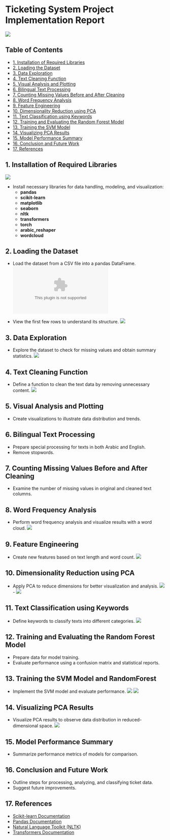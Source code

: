 # Ticketing System Project Implementation Report
![](https://www.itarian.com/images/enterprise-ticketing-systems.png)

## Table of Contents
- [1. Installation of Required Libraries](#1-installation-of-required-libraries)
- [2. Loading the Dataset](#2-loading-the-dataset)
- [3. Data Exploration](#3-data-exploration)
- [4. Text Cleaning Function](#4-text-cleaning-function)
- [5. Visual Analysis and Plotting](#5-visual-analysis-and-plotting)
- [6. Bilingual Text Processing](#6-bilingual-text-processing)
- [7. Counting Missing Values Before and After Cleaning](#7-counting-missing-values-before-and-after-cleaning)
- [8. Word Frequency Analysis](#8-word-frequency-analysis)
- [9. Feature Engineering](#9-feature-engineering)
- [10. Dimensionality Reduction using PCA](#10-dimensionality-reduction-using-pca)
- [11. Text Classification using Keywords](#11-text-classification-using-keywords)
- [12. Training and Evaluating the Random Forest Model](#12-training-and-evaluating-the-random-forest-model)
- [13. Training the SVM Model](#13-training-the-svm-model)
- [14. Visualizing PCA Results](#14-visualizing-pca-results)
- [15. Model Performance Summary](#15-model-performance-summary)
- [16. Conclusion and Future Work](#16-conclusion-and-future-work)
- [17. References](#17-references)

## 1. Installation of Required Libraries
![](https://copyassignment.com/wp-content/uploads/2022/01/6c4b5480-62b9-4c00-a55b-7ddb3ef8c0f7-1.jpg)
- Install necessary libraries for data handling, modeling, and visualization:
  - **pandas**
  - **scikit-learn**
  - **matplotlib**
  - **seaborn**
  - **nltk**
  - **transformers**
  - **torch**
  - **arabic_reshaper**
  - **wordcloud**

## 2. Loading the Dataset
- Load the dataset from a CSV file into a pandas DataFrame.
 ![](Book11.csv)

- View the first few rows to understand its structure.
  ![](DATA/datatail.jpg)


## 3. Data Exploration
- Explore the dataset to check for missing values and obtain summary statistics.
 ![](DATA/4.jpg)

## 4. Text Cleaning Function
- Define a function to clean the text data by removing unnecessary content.
  ![](DATA/6.jpg)

## 5. Visual Analysis and Plotting
- Create visualizations to illustrate data distribution and trends.
  

## 6. Bilingual Text Processing
- Prepare special processing for texts in both Arabic and English.
- Remove stopwords.
  

## 7. Counting Missing Values Before and After Cleaning
- Examine the number of missing values in original and cleaned text columns.
  

## 8. Word Frequency Analysis
- Perform word frequency analysis and visualize results with a word cloud.
 ![](DATA/7.jpg)

## 9. Feature Engineering
- Create new features based on text length and word count.
   ![](DATA/8.jpg)


## 10. Dimensionality Reduction using PCA
- Apply PCA to reduce dimensions for better visualization and analysis.
 ![](DATA/9.jpg) - ![](DATA/10.jpg) 



## 11. Text Classification using Keywords
- Define keywords to classify texts into different categories.
  ![](DATA/12.jpg)


## 12. Training and Evaluating the Random Forest Model
- Prepare data for model training.
- Evaluate performance using a confusion matrix and statistical reports.

## 13. Training the SVM Model and RandomForest 
- Implement the SVM model and evaluate performance.
  ![](DATA/16.jpg)
  ![](DATA/15.jpg)

## 14. Visualizing PCA Results
- Visualize PCA results to observe data distribution in reduced-dimensional space.
![](DATA/11.jpg)



## 15. Model Performance Summary
- Summarize performance metrics of models for comparison.

## 16. Conclusion and Future Work
- Outline steps for processing, analyzing, and classifying ticket data.
- Suggest future improvements.

## 17. References
- [Scikit-learn Documentation](https://scikit-learn.org/stable/documentation.html)
- [Pandas Documentation](https://pandas.pydata.org/docs/)
- [Natural Language Toolkit (NLTK)](https://www.nltk.org/)
- [Transformers Documentation](https://huggingface.co/docs/)
